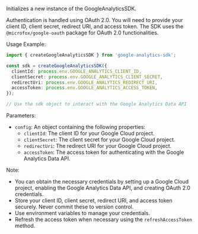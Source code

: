 Initializes a new instance of the GoogleAnalyticsSDK.

Authentication is handled using OAuth 2.0. You will need to provide your client ID, client secret, redirect URI, and access token. The SDK uses the `@microfox/google-oauth` package for OAuth 2.0 functionalities.

Usage Example:
```typescript
import { createGoogleAnalyticsSDK } from 'google-analytics-sdk';

const sdk = createGoogleAnalyticsSDK({
  clientId: process.env.GOOGLE_ANALYTICS_CLIENT_ID,
  clientSecret: process.env.GOOGLE_ANALYTICS_CLIENT_SECRET,
  redirectUri: process.env.GOOGLE_ANALYTICS_REDIRECT_URI,
  accessToken: process.env.GOOGLE_ANALYTICS_ACCESS_TOKEN,
});

// Use the sdk object to interact with the Google Analytics Data API
```

Parameters:
- `config`: An object containing the following properties:
  - `clientId`: The client ID for your Google Cloud project.
  - `clientSecret`: The client secret for your Google Cloud project.
  - `redirectUri`: The redirect URI for your Google Cloud project.
  - `accessToken`: The access token for authenticating with the Google Analytics Data API.

Note:
- You can obtain the necessary credentials by setting up a Google Cloud project, enabling the Google Analytics Data API, and creating OAuth 2.0 credentials.
- Store your client ID, client secret, redirect URI, and access token securely. Never commit these to version control.
- Use environment variables to manage your credentials.
- Refresh the access token when necessary using the `refreshAccessToken` method.